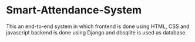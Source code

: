 # Smart-Attendance-System
This an end-to-end system in which frontend is done using HTML, CSS and javascript backend is done using Django and dbsqlite is used as database.
